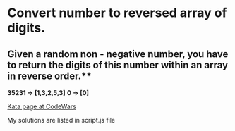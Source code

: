 # Convert number to reversed array of digits. 

## Given a random non - negative number, you have to return the digits of this number within an array in reverse order.**


**35231 => [1,3,2,5,3]**
**0 => [0]**

[Kata page at CodeWars](https://www.codewars.com/kata/5583090cbe83f4fd8c000051)

My solutions are listed in script.js file